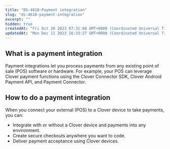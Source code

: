 ```yaml
---
title: "DS-4610-Payment integration"
slug: "ds-4610-payment-integration"
excerpt: ""
hidden: true
createdAt: "Fri Oct 20 2023 07:31:08 GMT+0000 (Coordinated Universal Time)"
updatedAt: "Mon Dec 11 2023 16:33:27 GMT+0000 (Coordinated Universal Time)"
---
```

## What is a payment integration

Payment integrations let you process payments from any existing point of sale (POS) software or hardware. For example, your POS can leverage Clover payment functions using the Clover Connector SDK, Clover Android Payment API, and Payment Connector. 

## How to do a payment integration

When you connect your external (POS) to a Clover device to take payments, you can:

- Integrate with or without a Clover device and payments into any environment.
- Create secure checkouts anywhere you want to code.
- Deliver payment acceptance using Clover devices.
